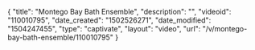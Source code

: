 {
    "title": "Montego Bay Bath Ensemble",
    "description": "",
    "videoid": "110010795",
    "date_created": "1502526271",
    "date_modified": "1504247455",
    "type": "captivate",
    "layout": "video",
    "url": "\/v\/montego-bay-bath-ensemble\/110010795"
}